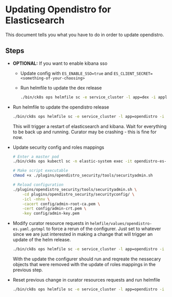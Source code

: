 # Updating Opendistro for Elasticsearch

This document tells you what you have to do in order to update opendistro.

## Steps

- **OPTIONAL:** If you want to enable kibana sso
    - Update config with `ES_ENABLE_SSO=true` and `ES_CLIENT_SECRET=<something-of-your-choosing>`

    - Run helmfile to update the dex release

        ```bash
        ./bin/ck8s ops helmfile sc -e service_cluster -l app=dex -i apply
        ```

- Run helmfile to update the opendistro release

    ```bash
    ./bin/ck8s ops helmfile sc -e service_cluster -l app=opendistro -i apply
    ```

    This will trigger a restart of elasticsearch and kibana.
    Wait for everything to be back up and running.
    Curator may be crashing - this is fine for now.

- Update security config and roles mappings

    ```bash
    # Enter a master pod
    ./bin/ck8s ops kubectl sc -n elastic-system exec -it opendistro-es-master-0 -- bash

    # Make script executable
    chmod +x ./plugins/opendistro_security/tools/securityadmin.sh

    # Reload configuration
    ./plugins/opendistro_security/tools/securityadmin.sh \
        -cd plugins/opendistro_security/securityconfig/ \
        -icl -nhnv \
        -cacert config/admin-root-ca.pem \
        -cert config/admin-crt.pem \
        -key config/admin-key.pem
    ```

- Modify curator resource requests in `helmfile/values/opendistro-es.yaml.gotmpl`  to force a rerun of the configurer.
    Just set to whatever since we are just interested in making a change that will trigger an update of the helm release.

    ```bash
    ./bin/ck8s ops helmfile sc -e service_cluster -l app=opendistro -i apply
    ```

    With the update the configurer should run and reqreate the nessecary objects that were removed with the update of roles mappings in the previous step.

- Reset previous change in curator resources requests and run helmfile

    ```bash
    ./bin/ck8s ops helmfile sc -e service_cluster -l app=opendistro -i apply
    ```
